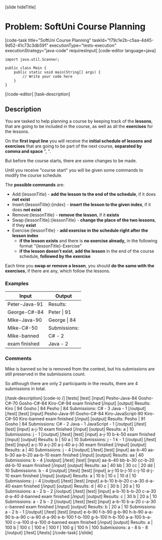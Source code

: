 [slide hideTitle]
# Problem: SoftUni Course Planning
[code-task title="SoftUni Course Planning" taskId="f79c1e2b-c5aa-4d45-9d52-41c73c3db591" executionType="tests-execution" executionStrategy="java-code" requiresInput]
[code-editor language=java]
```
import java.util.Scanner;

public class Main {
    public static void main(String[] args) {
        // Write your code here
    }
}
```
[/code-editor]
[task-description]
## Description
You are tasked to help planning a course by keeping track of the **lessons**, that are going to be included in the course, as well as all the **exercises** for the lessons.

On the **first input line** you will receive the **initial schedule of lessons and exercises** that are going to be part of the next course, **separated by comma and space** ", ". 

But before the course starts, there are some changes to be made. 

Until you receive "course start" you will be given some commands to modify the course schedule. 

The **possible commands** are: 

- Add:\{lessonTitle\} - **add the lesson to the end of the schedule**, if it does **not exist**
- Insert:\{lessonTitle\}:\{index\} - **insert the lesson to the given index**, if it does **not exist**
- Remove:\{lessonTitle\} - **remove the lesson**, if it **exists**
- Swap:\{lessonTitle\}:\{lessonTitle\} - **change the place of the two lessons**, if they **exist**
- Exercise:\{lessonTitle\} - **add exercise in the schedule right after the lesson index**
    - **if the lesson exists** and there is **no exercise already,** in the following format "\{lessonTitle\}-Exercise"
    - **if the lesson doesn't exist**, **add the lesson** in the end of the course schedule, **followed by the exercise**

Each time you **swap or remove a lesson**, you should **do the same with the exercises**, if there are any, which follow the lessons.


### Examples
| **Input** | **Output** |
| --- | --- |
| Peter-Java-91 | Results: |
| George-C#-84 | Peter \| 91 |
| Mike-Java-90 | George \| 84 |
| Mike-C#-50 | Submissions: |
| Mike-banned | C# - 2 |
| exam finished | Java - 2 |

### Comments
Mike is banned so he is removed from the contest, but his submissions are still preserved in the submissions count. 

So although there are only 2 participants in the results, there are 4 submissions in total.

[/task-description]
[code-io /]
[tests]
[test]
[input]
Pesho-Java-84
Gosho-C#-70
Gosho-C#-84
Kiro-C#-94
exam finished
[/input]
[output]
Results:
Kiro | 94
Gosho | 84
Pesho | 84
Submissions:
C# - 3
Java - 1
[/output]
[/test]
[test]
[input]
Pesho-Java-91
Gosho-C#-84
Kiro-JavaScript-90
Kiro-C#-50
Kiro-banned
exam finished
[/input]
[output]
Results:
Pesho | 91
Gosho | 84
Submissions:
C# - 2
Java - 1
JavaScript - 1
[/output]
[/test]
[test]
[input]
a-j-10
exam finished
[/input]
[output]
Results:
a | 10
Submissions:
j - 1
[/output]
[/test]
[test]
[input]
a-j-10
b-k-50
exam finished
[/input]
[output]
Results:
b | 50
a | 10
Submissions:
j - 1
k - 1
[/output]
[/test]
[test]
[input]
a-j-10
a-j-20
a-j-40
a-j-30
exam finished
[/input]
[output]
Results:
a | 40
Submissions:
j - 4
[/output]
[/test]
[test]
[input]
aa-b-40
aa-b-30
aa-b-20
aa-b-10
exam finished
[/input]
[output]
Results:
aa | 40
Submissions:
b - 4
[/output]
[/test]
[test]
[input]
aa-b-40
bb-b-30
cc-b-20
dd-b-10
exam finished
[/input]
[output]
Results:
aa | 40
bb | 30
cc | 20
dd | 10
Submissions:
b - 4
[/output]
[/test]
[test]
[input]
a-j-10
b-j-10
c-j-10
d-j-10
exam finished
[/input]
[output]
Results:
a | 10
b | 10
c | 10
d | 10
Submissions:
j - 4
[/output]
[/test]
[test]
[input]
a-b-10
b-b-20
c-a-30
d-a-40
exam finished
[/input]
[output]
Results:
d | 40
c | 30
b | 20
a | 10
Submissions:
a - 2
b - 2
[/output]
[/test]
[test]
[input]
a-b-10
b-b-20
c-a-30
d-a-40
d-banned
exam finished
[/input]
[output]
Results:
c | 30
b | 20
a | 10
Submissions:
a - 2
b - 2
[/output]
[/test]
[test]
[input]
a-b-10
b-a-20
c-a-30
c-banned
exam finished
[/input]
[output]
Results:
b | 20
a | 10
Submissions:
a - 2
b - 1
[/output]
[/test]
[test]
[input]
e-b-90
f-b-90
g-b-90
h-b-90
a-a-90
b-a-90
c-a-90
d-a-90
e-b-100
f-b-100
g-b-100
h-b-100
a-a-100
b-a-100
c-a-100
d-a-100
d-banned
exam finished
[/input]
[output]
Results:
a | 100
b | 100
c | 100
e | 100
f | 100
g | 100
h | 100
Submissions:
a - 8
b - 8
[/output]
[/test]
[/tests]
[/code-task]
[/slide]